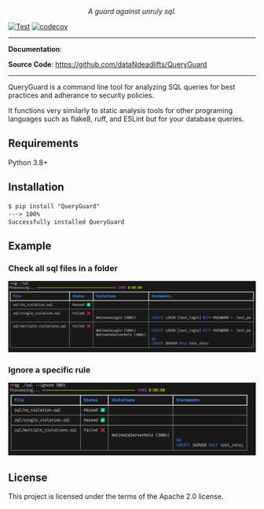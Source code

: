 

<p align="center">
    <em>A guard against unruly sql.</em>
</p>
<p align="center">
    
[![Test](https://github.com/dataNdeadlifts/QueryGuard/actions/workflows/test.yml/badge.svg)](https://github.com/dataNdeadlifts/QueryGuard/actions/workflows/test.yml)
[![codecov](https://codecov.io/github/dataNdeadlifts/QueryGuard/graph/badge.svg?token=3TL6N3BMM4)](https://codecov.io/github/dataNdeadlifts/QueryGuard)

---

**Documentation**:

**Source Code**: <a href="https://github.com/dataNdeadlifts/QueryGuard" target="_blank">https://github.com/dataNdeadlifts/QueryGuard</a>

---

QueryGuard is a command line tool for analyzing SQL queries for best practices and adherance to security policies.

It functions very similarly to static analysis tools for other programing languages such as flake8, ruff, and ESLint but for your database queries.


## Requirements

Python 3.8+


## Installation

<div class="termy">

```console
$ pip install "QueryGuard"
---> 100%
Successfully installed QueryGuard
```

</div>


## Example

### Check all sql files in a folder

![Simple Violation](docs/images/simple_violation.png)

### Ignore a specific rule

![Ignore Violation](docs/images/ignore_violation.png)


## License

This project is licensed under the terms of the Apache 2.0 license.
